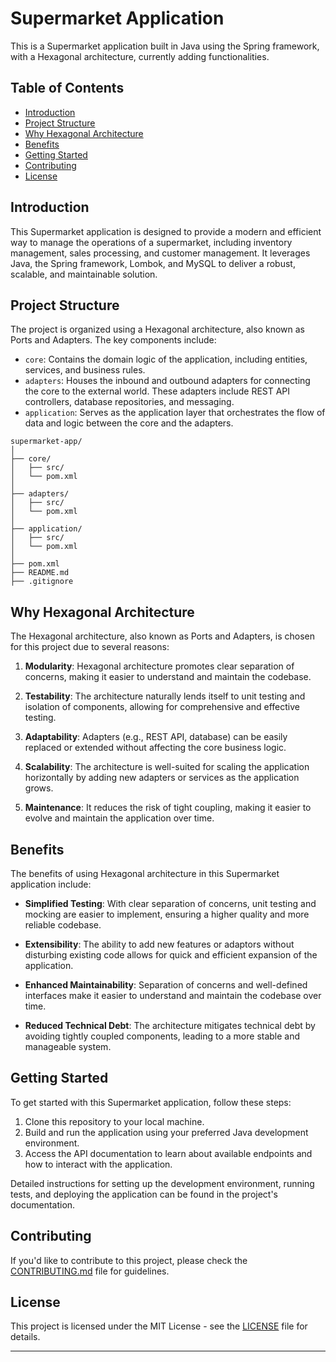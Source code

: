 # Supermarket Application

This is a Supermarket application built in Java using the Spring framework, with a Hexagonal architecture, currently adding functionalities. 

## Table of Contents
- [Introduction](#introduction)
- [Project Structure](#project-structure)
- [Why Hexagonal Architecture](#why-hexagonal-architecture)
- [Benefits](#benefits)
- [Getting Started](#getting-started)
- [Contributing](#contributing)
- [License](#license)

## Introduction

This Supermarket application is designed to provide a modern and efficient way to manage the operations of a supermarket, including inventory management, sales processing, and customer management. It leverages Java, the Spring framework, Lombok, and MySQL to deliver a robust, scalable, and maintainable solution.

## Project Structure

The project is organized using a Hexagonal architecture, also known as Ports and Adapters. The key components include:

- `core`: Contains the domain logic of the application, including entities, services, and business rules.
- `adapters`: Houses the inbound and outbound adapters for connecting the core to the external world. These adapters include REST API controllers, database repositories, and messaging.
- `application`: Serves as the application layer that orchestrates the flow of data and logic between the core and the adapters.

```
supermarket-app/
│
├── core/
│   ├── src/
│   └── pom.xml
│
├── adapters/
│   ├── src/
│   └── pom.xml
│
├── application/
│   ├── src/
│   └── pom.xml
│
├── pom.xml
├── README.md
├── .gitignore
```

## Why Hexagonal Architecture

The Hexagonal architecture, also known as Ports and Adapters, is chosen for this project due to several reasons:

1. **Modularity**: Hexagonal architecture promotes clear separation of concerns, making it easier to understand and maintain the codebase.

2. **Testability**: The architecture naturally lends itself to unit testing and isolation of components, allowing for comprehensive and effective testing.

3. **Adaptability**: Adapters (e.g., REST API, database) can be easily replaced or extended without affecting the core business logic.

4. **Scalability**: The architecture is well-suited for scaling the application horizontally by adding new adapters or services as the application grows.

5. **Maintenance**: It reduces the risk of tight coupling, making it easier to evolve and maintain the application over time.

## Benefits

The benefits of using Hexagonal architecture in this Supermarket application include:

- **Simplified Testing**: With clear separation of concerns, unit testing and mocking are easier to implement, ensuring a higher quality and more reliable codebase.

- **Extensibility**: The ability to add new features or adaptors without disturbing existing code allows for quick and efficient expansion of the application.

- **Enhanced Maintainability**: Separation of concerns and well-defined interfaces make it easier to understand and maintain the codebase over time.

- **Reduced Technical Debt**: The architecture mitigates technical debt by avoiding tightly coupled components, leading to a more stable and manageable system.

## Getting Started

To get started with this Supermarket application, follow these steps:

1. Clone this repository to your local machine.
2. Build and run the application using your preferred Java development environment.
3. Access the API documentation to learn about available endpoints and how to interact with the application.

Detailed instructions for setting up the development environment, running tests, and deploying the application can be found in the project's documentation.

## Contributing

If you'd like to contribute to this project, please check the [CONTRIBUTING.md](CONTRIBUTING.md) file for guidelines.

## License

This project is licensed under the MIT License - see the [LICENSE](LICENSE) file for details.

---


